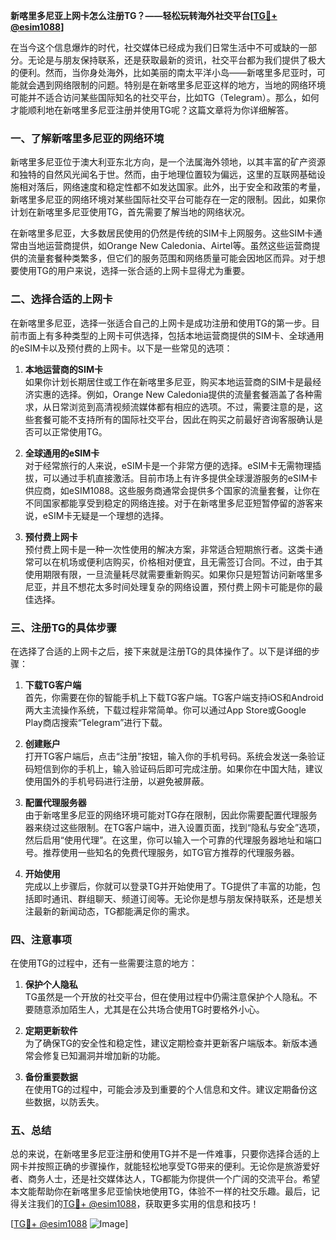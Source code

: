 **新喀里多尼亚上网卡怎么注册TG？——轻松玩转海外社交平台[[TG💪+ @esim1088](https://t.me/s/esim1088)]**

在当今这个信息爆炸的时代，社交媒体已经成为我们日常生活中不可或缺的一部分。无论是与朋友保持联系，还是获取最新的资讯，社交平台都为我们提供了极大的便利。然而，当你身处海外，比如美丽的南太平洋小岛——新喀里多尼亚时，可能就会遇到网络限制的问题。特别是在新喀里多尼亚这样的地方，当地的网络环境可能并不适合访问某些国际知名的社交平台，比如TG（Telegram）。那么，如何才能顺利地在新喀里多尼亚注册并使用TG呢？这篇文章将为你详细解答。

### 一、了解新喀里多尼亚的网络环境

新喀里多尼亚位于澳大利亚东北方向，是一个法属海外领地，以其丰富的矿产资源和独特的自然风光闻名于世。然而，由于地理位置较为偏远，这里的互联网基础设施相对落后，网络速度和稳定性都不如发达国家。此外，出于安全和政策的考量，新喀里多尼亚的网络环境对某些国际社交平台可能存在一定的限制。因此，如果你计划在新喀里多尼亚使用TG，首先需要了解当地的网络状况。

在新喀里多尼亚，大多数居民使用的仍然是传统的SIM卡上网服务。这些SIM卡通常由当地运营商提供，如Orange New Caledonia、Airtel等。虽然这些运营商提供的流量套餐种类繁多，但它们的服务范围和网络质量可能会因地区而异。对于想要使用TG的用户来说，选择一张合适的上网卡显得尤为重要。

### 二、选择合适的上网卡

在新喀里多尼亚，选择一张适合自己的上网卡是成功注册和使用TG的第一步。目前市面上有多种类型的上网卡可供选择，包括本地运营商提供的SIM卡、全球通用的eSIM卡以及预付费的上网卡。以下是一些常见的选项：

1. **本地运营商的SIM卡**  
   如果你计划长期居住或工作在新喀里多尼亚，购买本地运营商的SIM卡是最经济实惠的选择。例如，Orange New Caledonia提供的流量套餐涵盖了各种需求，从日常浏览到高清视频流媒体都有相应的选项。不过，需要注意的是，这些套餐可能不支持所有的国际社交平台，因此在购买之前最好咨询客服确认是否可以正常使用TG。

2. **全球通用的eSIM卡**  
   对于经常旅行的人来说，eSIM卡是一个非常方便的选择。eSIM卡无需物理插拔，可以通过手机直接激活。目前市场上有许多提供全球漫游服务的eSIM卡供应商，如eSIM1088。这些服务商通常会提供多个国家的流量套餐，让你在不同国家都能享受到稳定的网络连接。对于在新喀里多尼亚短暂停留的游客来说，eSIM卡无疑是一个理想的选择。

3. **预付费上网卡**  
   预付费上网卡是一种一次性使用的解决方案，非常适合短期旅行者。这类卡通常可以在机场或便利店购买，价格相对便宜，且无需签订合同。不过，由于其使用期限有限，一旦流量耗尽就需要重新购买。如果你只是短暂访问新喀里多尼亚，并且不想花太多时间处理复杂的网络设置，预付费上网卡可能是你的最佳选择。

### 三、注册TG的具体步骤

在选择了合适的上网卡之后，接下来就是注册TG的具体操作了。以下是详细的步骤：

1. **下载TG客户端**  
   首先，你需要在你的智能手机上下载TG客户端。TG客户端支持iOS和Android两大主流操作系统，下载过程非常简单。你可以通过App Store或Google Play商店搜索“Telegram”进行下载。

2. **创建账户**  
   打开TG客户端后，点击“注册”按钮，输入你的手机号码。系统会发送一条验证码短信到你的手机上，输入验证码后即可完成注册。如果你在中国大陆，建议使用国外的手机号码进行注册，以避免被屏蔽。

3. **配置代理服务器**  
   由于新喀里多尼亚的网络环境可能对TG存在限制，因此你需要配置代理服务器来绕过这些限制。在TG客户端中，进入设置页面，找到“隐私与安全”选项，然后启用“使用代理”。在这里，你可以输入一个可靠的代理服务器地址和端口号。推荐使用一些知名的免费代理服务，如TG官方推荐的代理服务器。

4. **开始使用**  
   完成以上步骤后，你就可以登录TG并开始使用了。TG提供了丰富的功能，包括即时通讯、群组聊天、频道订阅等。无论你是想与朋友保持联系，还是想关注最新的新闻动态，TG都能满足你的需求。

### 四、注意事项

在使用TG的过程中，还有一些需要注意的地方：

1. **保护个人隐私**  
   TG虽然是一个开放的社交平台，但在使用过程中仍需注意保护个人隐私。不要随意添加陌生人，尤其是在公共场合使用TG时要格外小心。

2. **定期更新软件**  
   为了确保TG的安全性和稳定性，建议定期检查并更新客户端版本。新版本通常会修复已知漏洞并增加新的功能。

3. **备份重要数据**  
   在使用TG的过程中，可能会涉及到重要的个人信息和文件。建议定期备份这些数据，以防丢失。

### 五、总结

总的来说，在新喀里多尼亚注册和使用TG并不是一件难事，只要你选择合适的上网卡并按照正确的步骤操作，就能轻松地享受TG带来的便利。无论你是旅游爱好者、商务人士，还是社交媒体达人，TG都能为你提供一个广阔的交流平台。希望本文能帮助你在新喀里多尼亚愉快地使用TG，体验不一样的社交乐趣。最后，记得关注我们的[TG💪+ @esim1088](https://t.me/s/esim1088)，获取更多实用的信息和技巧！

[[TG💪+ @esim1088](https://t.me/s/esim1088) ![Image](https://i.postimg.cc/4NQfJmqS/Snipaste-2025-05-13-00-14-12.png)]